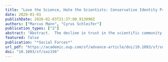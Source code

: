 ```yaml
---
title: "Love the Science, Hate the Scientists: Conservative Identity Protects Belief in Science and Undermines Trust in Scientists"
date: 2020-01-01
publishDate: 2020-02-03T21:37:00.913090Z
authors: ["Marcus Mann", "Cyrus Schleifer"]
publication_types: ["2"]
abstract: "Abstract.  The decline in trust in the scientific community in the United States among political conservatives has been well established. But this observation i"
featured: false
publication: "*Social Forces*"
url_pdf: "https://academic.oup.com/sf/advance-article/doi/10.1093/sf/soz156/5685787"
doi: "10.1093/sf/soz156"
---
```


